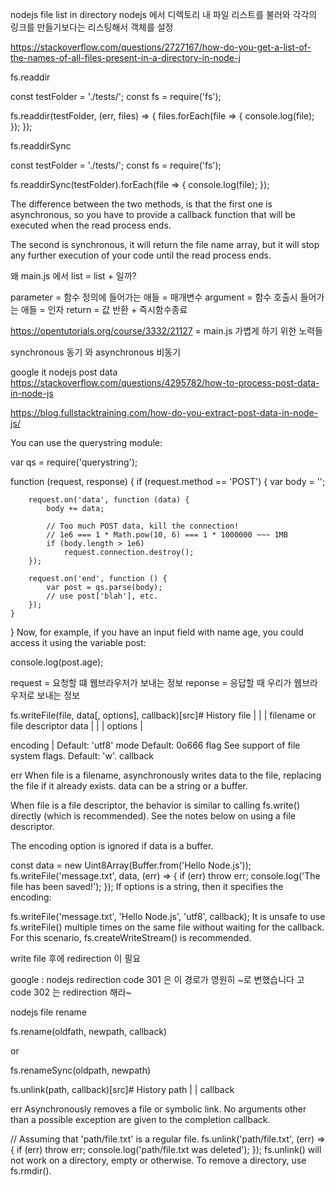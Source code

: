 nodejs file list in directory
nodejs 에서 디렉토리 내 파일 리스트를 불러와 각각의 링크를 만들기보다는
리스팅해서 객체를 설정

https://stackoverflow.com/questions/2727167/how-do-you-get-a-list-of-the-names-of-all-files-present-in-a-directory-in-node-j

fs.readdir

const testFolder = './tests/';
const fs = require('fs');

fs.readdir(testFolder, (err, files) => {
  files.forEach(file => {
    console.log(file);
  });
});





fs.readdirSync

const testFolder = './tests/';
const fs = require('fs');

fs.readdirSync(testFolder).forEach(file => {
  console.log(file);
});

The difference between the two methods, is that the first one is asynchronous, so you have to provide a callback function that will be executed when the read process ends.

The second is synchronous, it will return the file name array, but it will stop any further execution of your code until the read process ends.


왜 main.js 에서 list = list + </ul> 일까?

parameter = 함수 정의에 들어가는 애들 = 매개변수
argument = 함수 호출시 들어가는 애들 = 인자
return = 값 반환 + 즉시함수종료

https://opentutorials.org/course/3332/21127 = main.js 가볍게 하기 위한 노력들

synchronous 동기 와 asynchronous 비동기


google it
nodejs post data
https://stackoverflow.com/questions/4295782/how-to-process-post-data-in-node-js

https://blog.fullstacktraining.com/how-do-you-extract-post-data-in-node-js/

You can use the querystring module:

var qs = require('querystring');

function (request, response) {
    if (request.method == 'POST') {
        var body = '';

        request.on('data', function (data) {
            body += data;

            // Too much POST data, kill the connection!
            // 1e6 === 1 * Math.pow(10, 6) === 1 * 1000000 ~~~ 1MB
            if (body.length > 1e6)
                request.connection.destroy();
        });

        request.on('end', function () {
            var post = qs.parse(body);
            // use post['blah'], etc.
        });
    }
}
Now, for example, if you have an input field with name age, you could access it using the variable post:

console.log(post.age);

request = 요청할 떄 웹브라우저가 보내는 정보
reponse = 응답할 때 우리가 웹브라우저로 보내는 정보




fs.writeFile(file, data[, options], callback)[src]#
History
file <string> | <Buffer> | <URL> | <integer> filename or file descriptor
data <string> | <Buffer> | <TypedArray> | <DataView>
options <Object> | <string>

encoding <string> | <null> Default: 'utf8'
mode <integer> Default: 0o666
flag <string> See support of file system flags. Default: 'w'.
callback <Function>

err <Error>
When file is a filename, asynchronously writes data to the file, replacing the file if it already exists. data can be a string or a buffer.

When file is a file descriptor, the behavior is similar to calling fs.write() directly (which is recommended). See the notes below on using a file descriptor.

The encoding option is ignored if data is a buffer.

const data = new Uint8Array(Buffer.from('Hello Node.js'));
fs.writeFile('message.txt', data, (err) => {
  if (err) throw err;
  console.log('The file has been saved!');
});
If options is a string, then it specifies the encoding:

fs.writeFile('message.txt', 'Hello Node.js', 'utf8', callback);
It is unsafe to use fs.writeFile() multiple times on the same file without waiting for the callback. For this scenario, fs.createWriteStream() is recommended.


write file 후에 redirection 이 필요

google : nodejs redirection
code 301 은 이 경로가 영원히 ~로 변했습니다 고
code 302 는 redirection 해라~


nodejs file rename

fs.rename(oldfath, newpath, callback)

or

fs.renameSync(oldpath, newpath)







fs.unlink(path, callback)[src]#
History
path <string> | <Buffer> | <URL>
callback <Function>

err <Error>
Asynchronously removes a file or symbolic link. No arguments other than a possible exception are given to the completion callback.

// Assuming that 'path/file.txt' is a regular file.
fs.unlink('path/file.txt', (err) => {
  if (err) throw err;
  console.log('path/file.txt was deleted');
});
fs.unlink() will not work on a directory, empty or otherwise. To remove a directory, use fs.rmdir().
